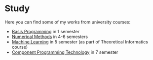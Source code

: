 # Study
Here you can find some of my works from university courses: 
- [Basis Programming](https://github.com/armeni/study/tree/master/Basis%20Programming) in 1 semester
- [Numerical Methods](https://github.com/armeni/study/tree/master/Numerical%20Methods) in 4-6 semesters
- [Machine Learning](https://github.com/armeni/study/tree/master/Machine%20Learning) in 5 semester (as part of Theoretical Informatics course)
- [Component Programming Technology](https://github.com/armeni/study/tree/master/Component%20Programming) in 7 semester

